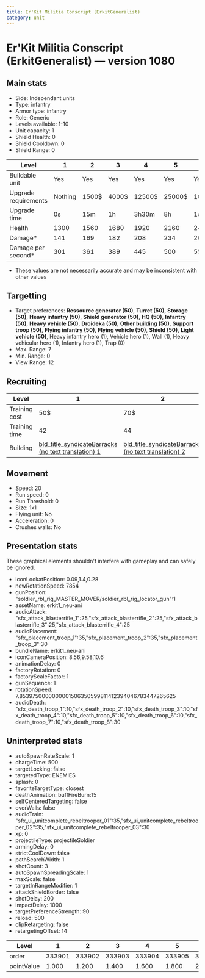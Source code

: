 ```yaml
---
title: Er'Kit Militia Conscript (ErkitGeneralist)
category: unit
---
```


# Er'Kit Militia Conscript (ErkitGeneralist) — version 1080

## Main stats

  * Side: Independant units
  * Type: infantry
  * Armor type: infantry
  * Role: Generic
  * Levels available: 1-10
  * Unit capacity: 1
  * Shield Health: 0
  * Shield Cooldown: 0
  * Shield Range: 0

|Level               |1      |2    |3    |4     |5     |6      |7      |8      |9       |10      |
|--------------------|-------|-----|-----|------|------|-------|-------|-------|--------|--------|
|Buildable unit      |Yes    |Yes  |Yes  |Yes   |Yes   |Yes    |Yes    |Yes    |No      |No      |
|Upgrade requirements|Nothing|1500$|4000$|12500$|25000$|100000$|160000$|320000$|1000000$|1750000$|
|Upgrade time        |0s     |15m  |1h   |3h30m |8h    |1d     |2d     |3d12h  |5d      |1w1d    |
|Health              |1300   |1560 |1680 |1920  |2160  |2400   |2640   |2880   |3120    |3600    |
|Damage*             |141    |169  |182  |208   |234   |260    |286    |312    |338     |390     |
|Damage per second*  |301    |361  |389  |445   |500   |556    |612    |667    |723     |834     |

* These values are not necessarily accurate and may be inconsistent with other values

## Targetting

  * Target preferences: **Ressource generator (50)**, **Turret (50)**, **Storage (50)**, **Heavy infantry (50)**, **Shield generator (50)**, **HQ (50)**, **Infantry (50)**, **Heavy vehicle (50)**, **Droideka (50)**, **Other building (50)**, **Support troop (50)**, **Flying infantry (50)**, **Flying vehicle (50)**, **Shield (50)**, **Light vehicle (50)**, Heavy infantry hero (1), Vehicle hero (1), Wall (1), Heavy vehicular hero (1), Infantry hero (1), Trap (0)
  * Max. Range: 7
  * Min. Range: 0
  * View Range: 12

## Recruiting

|Level        |1                                                                            |2                                                                            |3                                                                            |4                                                                            |5                                                                            |6                                                                            |7                                                                            |8                                                                            |9                                                                            |10                                                                            |
|-------------|-----------------------------------------------------------------------------|-----------------------------------------------------------------------------|-----------------------------------------------------------------------------|-----------------------------------------------------------------------------|-----------------------------------------------------------------------------|-----------------------------------------------------------------------------|-----------------------------------------------------------------------------|-----------------------------------------------------------------------------|-----------------------------------------------------------------------------|------------------------------------------------------------------------------|
|Training cost|50$                                                                          |70$                                                                          |90$                                                                          |110$                                                                         |130$                                                                         |150$                                                                         |170$                                                                         |190$                                                                         |210$                                                                         |230$                                                                          |
|Training time|42                                                                           |44                                                                           |46                                                                           |48                                                                           |50                                                                           |52                                                                           |54                                                                           |56                                                                           |58                                                                           |60                                                                            |
|Building     |[bld_title_syndicateBarracks (no text translation) 1](syndicateBarracks.html)|[bld_title_syndicateBarracks (no text translation) 2](syndicateBarracks.html)|[bld_title_syndicateBarracks (no text translation) 3](syndicateBarracks.html)|[bld_title_syndicateBarracks (no text translation) 4](syndicateBarracks.html)|[bld_title_syndicateBarracks (no text translation) 5](syndicateBarracks.html)|[bld_title_syndicateBarracks (no text translation) 6](syndicateBarracks.html)|[bld_title_syndicateBarracks (no text translation) 7](syndicateBarracks.html)|[bld_title_syndicateBarracks (no text translation) 8](syndicateBarracks.html)|[bld_title_syndicateBarracks (no text translation) 9](syndicateBarracks.html)|[bld_title_syndicateBarracks (no text translation) 10](syndicateBarracks.html)|

## Movement

  * Speed: 20
  * Run speed: 0
  * Run Threshold: 0
  * Size: 1x1
  * Flying unit: No
  * Acceleration: 0
  * Crushes walls: No

## Presentation stats

These graphical elements shouldn't interfere with gameplay and can safely be ignored.

  * iconLookatPosition: 0.09,1.4,0.28
  * newRotationSpeed: 7854
  * gunPosition: "soldier_rbl_rig_MASTER_MOVER/soldier_rbl_rig_locator_gun":1
  * assetName: erkit1_neu-ani
  * audioAttack: "sfx_attack_blasterrifle_1":25,"sfx_attack_blasterrifle_2":25,"sfx_attack_blasterrifle_3":25,"sfx_attack_blasterrifle_4":25
  * audioPlacement: "sfx_placement_troop_1":35,"sfx_placement_troop_2":35,"sfx_placement_troop_3":30
  * bundleName: erkit1_neu-ani
  * iconCameraPosition: 8.56,9.58,10.6
  * animationDelay: 0
  * factoryRotation: 0
  * factoryScaleFactor: 1
  * gunSequence: 1
  * rotationSpeed: 7.8539750000000001506350599811412394046783447265625
  * audioDeath: "sfx_death_troop_1":10,"sfx_death_troop_2":10,"sfx_death_troop_3":10,"sfx_death_troop_4":10,"sfx_death_troop_5":10,"sfx_death_troop_6":10,"sfx_death_troop_7":10,"sfx_death_troop_8":30

## Uninterpreted stats

  * autoSpawnRateScale: 1
  * chargeTime: 500
  * targetLocking: false
  * targetedType: ENEMIES
  * splash: 0
  * favoriteTargetType: closest
  * deathAnimation: buffFireBurn:15
  * selfCenteredTargeting: false
  * overWalls: false
  * audioTrain: "sfx_ui_unitcomplete_rebeltrooper_01":35,"sfx_ui_unitcomplete_rebeltrooper_02":35,"sfx_ui_unitcomplete_rebeltrooper_03":30
  * xp: 0
  * projectileType: projectileSoldier
  * armingDelay: 0
  * strictCoolDown: false
  * pathSearchWidth: 1
  * shotCount: 3
  * autoSpawnSpreadingScale: 1
  * maxScale: false
  * targetInRangeModifier: 1
  * attackShieldBorder: false
  * shotDelay: 200
  * impactDelay: 1000
  * targetPreferenceStrength: 90
  * reload: 500
  * clipRetargeting: false
  * retargetingOffset: 14

|Level     |1     |2     |3     |4     |5     |6     |7     |8     |9     |10    |
|----------|------|------|------|------|------|------|------|------|------|------|
|order     |333901|333902|333903|333904|333905|333906|333907|333908|333909|333910|
|pointValue|1.000 |1.200 |1.400 |1.600 |1.800 |2.000 |2.200 |2.400 |2.600 |3.000 |

